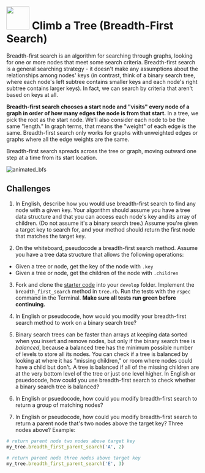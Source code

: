 # <img src="https://cloud.githubusercontent.com/assets/7833470/10899314/63829980-8188-11e5-8cdd-4ded5bcb6e36.png" height="60"> Climb a Tree (Breadth-First Search)

Breadth-first search is an algorithm for searching through graphs, looking for one or more nodes that meet some search criteria. Breadth-first search is a general searching strategy - it doesn't make any assumptions about the relationships among nodes' keys (in contrast, think of a binary search tree, where each node's left subtree contains smaller keys and each node's right subtree contains larger keys). In fact, we can search by criteria that aren't based on keys at all.

**Breadth-first search chooses a start node and "visits" every node of a graph in order of how many edges the node is from that start.** In a tree, we pick the root as the start node. We'll also consider each node to be the same "length." In graph terms, that means the "weight" of each edge is the same. Breadth-first search only works for graphs with unweighted edges or graphs where all the edge weights are the same.

Breadth-first search spreads across the tree or graph, moving outward one step at a time from its start location.

![animated_bfs](https://cloud.githubusercontent.com/assets/7833470/11636443/fe1209e6-9cd0-11e5-8993-c77cf19e49ee.gif)

## Challenges

1. In English, describe how you would use breadth-first search to find any node with a given key. Your algorithm should assume you have a tree data structure and that you can access each node's key and its array of children. (Do not assume it's a binary search tree.) Assume you're given a target key to search for, and your method should return the first node that matches the target key.

2. On the whiteboard, pseudocode a breadth-first search method. Assume you have a tree data structure that allows the following operations:

  * Given a tree or node, get the key of the node with `.key`
  * Given a tree or node, get the children of the node with `.children`

3. Fork and clone the <a href="" target="_blank">starter code</a> into your `develop` folder. Implement the `breadth_first_search` method in `tree.rb`. Run the tests with the `rspec` command in the Terminal. **Make sure all tests run green before continuing.**

4. In English or pseudocode, how would you modify your breadth-first search method to work on a binary search tree?

5. Binary search trees can be faster than arrays at keeping data sorted when you insert and remove nodes, but only if the binary search tree is *balanced*, because a balanced tree has the minimum possible number of levels to store all its nodes. You can check if a tree is balanced by looking at where it has "missing children," or room where nodes could have a child but don't. A tree is balanced if all of the missing children are at the very bottom level of the tree or just one level higher. In English or psuedocode, how could you use breadth-first search to check whether a binary search tree is balanced?

6. In English or psuedocode, how could you modify breadth-first search to return a group of matching nodes?

7. In English or pseudocode, how could you modify breadth-first search to return a parent node that's two nodes above the target key? Three nodes above? Example:

  ```ruby
  # return parent node two nodes above target key
  my_tree.breadth_first_parent_search('A', 2)
   
  # return parent node three nodes above target key
  my_tree.breadth_first_parent_search('E', 3)
  ```